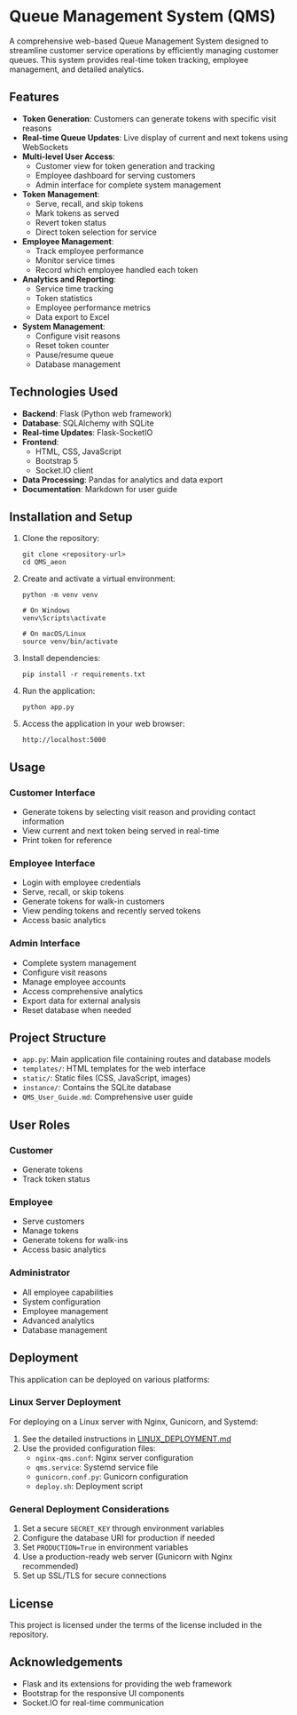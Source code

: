 # Queue Management System (QMS)

A comprehensive web-based Queue Management System designed to streamline customer service operations by efficiently managing customer queues. This system provides real-time token tracking, employee management, and detailed analytics.

## Features

- **Token Generation**: Customers can generate tokens with specific visit reasons
- **Real-time Queue Updates**: Live display of current and next tokens using WebSockets
- **Multi-level User Access**:
  - Customer view for token generation and tracking
  - Employee dashboard for serving customers
  - Admin interface for complete system management
- **Token Management**:
  - Serve, recall, and skip tokens
  - Mark tokens as served
  - Revert token status
  - Direct token selection for service
- **Employee Management**:
  - Track employee performance
  - Monitor service times
  - Record which employee handled each token
- **Analytics and Reporting**:
  - Service time tracking
  - Token statistics
  - Employee performance metrics
  - Data export to Excel
- **System Management**:
  - Configure visit reasons
  - Reset token counter
  - Pause/resume queue
  - Database management

## Technologies Used

- **Backend**: Flask (Python web framework)
- **Database**: SQLAlchemy with SQLite
- **Real-time Updates**: Flask-SocketIO
- **Frontend**:
  - HTML, CSS, JavaScript
  - Bootstrap 5
  - Socket.IO client
- **Data Processing**: Pandas for analytics and data export
- **Documentation**: Markdown for user guide

## Installation and Setup

1. Clone the repository:
   ```
   git clone <repository-url>
   cd QMS_aeon
   ```

2. Create and activate a virtual environment:
   ```
   python -m venv venv

   # On Windows
   venv\Scripts\activate

   # On macOS/Linux
   source venv/bin/activate
   ```

3. Install dependencies:
   ```
   pip install -r requirements.txt
   ```

4. Run the application:
   ```
   python app.py
   ```

5. Access the application in your web browser:
   ```
   http://localhost:5000
   ```

## Usage

### Customer Interface
- Generate tokens by selecting visit reason and providing contact information
- View current and next token being served in real-time
- Print token for reference

### Employee Interface
- Login with employee credentials
- Serve, recall, or skip tokens
- Generate tokens for walk-in customers
- View pending tokens and recently served tokens
- Access basic analytics

### Admin Interface
- Complete system management
- Configure visit reasons
- Manage employee accounts
- Access comprehensive analytics
- Export data for external analysis
- Reset database when needed

## Project Structure

- `app.py`: Main application file containing routes and database models
- `templates/`: HTML templates for the web interface
- `static/`: Static files (CSS, JavaScript, images)
- `instance/`: Contains the SQLite database
- `QMS_User_Guide.md`: Comprehensive user guide

## User Roles

### Customer
- Generate tokens
- Track token status

### Employee
- Serve customers
- Manage tokens
- Generate tokens for walk-ins
- Access basic analytics

### Administrator
- All employee capabilities
- System configuration
- Employee management
- Advanced analytics
- Database management

## Deployment

This application can be deployed on various platforms:

### Linux Server Deployment

For deploying on a Linux server with Nginx, Gunicorn, and Systemd:

1. See the detailed instructions in [LINUX_DEPLOYMENT.md](LINUX_DEPLOYMENT.md)
2. Use the provided configuration files:
   - `nginx-qms.conf`: Nginx server configuration
   - `qms.service`: Systemd service file
   - `gunicorn.conf.py`: Gunicorn configuration
   - `deploy.sh`: Deployment script

### General Deployment Considerations

1. Set a secure `SECRET_KEY` through environment variables
2. Configure the database URI for production if needed
3. Set `PRODUCTION=True` in environment variables
4. Use a production-ready web server (Gunicorn with Nginx recommended)
5. Set up SSL/TLS for secure connections

## License

This project is licensed under the terms of the license included in the repository.

## Acknowledgements

- Flask and its extensions for providing the web framework
- Bootstrap for the responsive UI components
- Socket.IO for real-time communication
